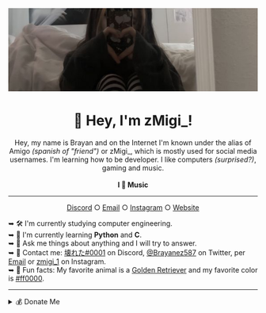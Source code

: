 <div align="center"><img src="zmigi.pic.png"></img></div>

<h1 align="center">👋 Hey, I'm zMigi_!</h1>

<p align="center">Hey, my name is Brayan and on the Internet I'm known under the alias of Amigo <i>(spanish of "friend")</i> or zMigi_, which is mostly used for social media usernames. I'm learning how to be developer. I like computers <i>(surprised?)</i>, gaming and music.<br><br><strong>I 🖤 Music</strong></p>

<hr>

<p align="center">
  <a href="https://discord.gg/KKmewn6Xr8">Discord</a> ○ <a href="https://go.krypt0n.co.uk/mail">Email</a> ○ <a href="https://www.instagram.com/zmigi_1/">Instagram</a> ○ <a href="https://zmigi.carrd.co/">Website</a>
</p>

➥ 🛠️ I'm currently studying computer engineering.<br />
➥ 🌱 I'm currently learning **Python** and **C**.<br />
➥ 💭 Ask me things about anything and I will try to answer.<br />
➥ 📇 Contact me: [壊れた#0001](https://discord.gg/KKmewn6Xr8) on Discord, [@Brayanez587](https://twitter.com/Brayanez587) on Twitter, per [Email](https://go.krypt0n.co.uk/mail) or [zmigi_1](https://www.instagram.com/zmigi_1/) on Instagram.<br />
➥ 🖤 Fun facts: My favorite animal is a [Golden Retriever](https://2.bp.blogspot.com/_UjJgEwVlPQs/Sxg-OdZMD0I/AAAAAAAADlg/gkTWJLBTaOM/s1600/Golden_Retriever_Puppies.jpg) and my favorite color is [#ff0000](https://www.color-hex.com/color/ff0000).<br /> 

<hr>



<details>
  <summary>💰 Donate Me</summary>
  
  - PayPal: Click [here](https://www.paypal.com/paypalme/Brayanez)
  

